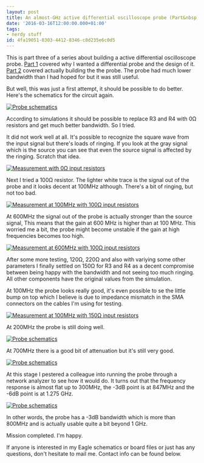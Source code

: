 ```yaml
---
layout: post
title: An almost-GHz active differential oscilloscope probe (Part&nbsp;3)
date: '2016-03-16T12:00:00.000+01:00'
tags:
- nerdy stuff
id: 4fa19051-8303-4412-8346-c8d235e6c0d5
---
```


This is part three of a series about building a active differential
oscilloscope probe. [Part&nbsp;1]({{site.baseurl}}/2016/02/26/ghz-differential-probe.html) covered
why I wanted a differential probe and the design of it.  [Part&nbsp;2]({{site.baseurl}}/2016/02/28/ghz-differential-probe-2.html) covered
actually building the the probe.  The probe had much lower bandwidth
than I had hoped for but it was still useful.

But well, this was just a first attempt, it should be possible to do
better.  Here's the schematics for the circuit again.

[![Probe schematics]({{site.baseurl}}/images/2016-02-26-ghz-differential-probe/simulation-schematic.png)]({{site.baseurl}}/images/2016-02-26-ghz-differential-probe/simulation-schematic.png)

According to simulations it should be possible to replace R3 and R4
with 0Ω resistors and get much better bandwidth.  So I tried.

It did not work well at all.  It's possible to recognize the square
wave from the input signal but there's loads of ringing.  If you look
at the gray signal which is the source you can see that even the
source signal is affected by the ringing.  Scratch that idea.

[![Measurement with 0Ω input resistors]({{site.baseurl}}/images/2016-03-16-ghz-differential-probe-3/measure-0.png)]({{site.baseurl}}/images/2016-03-16-ghz-differential-probe-3/measure-0.png)

Next I tried a 100Ω resistor.  The lighter white trace is the signal
out of the probe and it looks decent at 100MHz although.
There's a bit of ringing, but not too bad.

[![Measurement at 100MHz with 100Ω input resistors]({{site.baseurl}}/images/2016-03-16-ghz-differential-probe-3/measure-100-100.png)]({{site.baseurl}}/images/2016-03-16-ghz-differential-probe-3/measure-100-100.png)

At 600MHz the signal out of the probe is actually stronger than the
source signal, This means that the gain at 600&nbsp;MHz is higher than
at 100&nbsp;MHz.  This worried me a bit, the probe might become
unstable if the gain at high frequencies becomes too high.

[![Measurement at 600MHz with 100Ω input resistors]({{site.baseurl}}/images/2016-03-16-ghz-differential-probe-3/measure-100-600.png)]({{site.baseurl}}/images/2016-03-16-ghz-differential-probe-3/measure-100-600.png)

After some more testing, 120Ω, 220Ω and also with variying some other
parameters I finally settled on 150Ω for R3 and R4 as a decent
compromise between being happy with the bandwidth and not seeing too
much ringing.  All other components have the original values from the
simulation.

At 100MHz the probe looks really good, it's even possible to se the
little bump on top which I believe is due to impedance mismatch in the
SMA connectors on the cables I'm using for testing.

[![Measurement at 100MHz with 150Ω input resistors]({{site.baseurl}}/images/2016-03-16-ghz-differential-probe-3/measure-150-100.png)]({{site.baseurl}}/images/2016-03-16-ghz-differential-probe-3/measure-150-100.png)

At 200MHz the probe is still doing well.

[![Probe schematics]({{site.baseurl}}/images/2016-03-16-ghz-differential-probe-3/measure-150-200.png)]({{site.baseurl}}/images/2016-03-16-ghz-differential-probe-3/measure-150-200.png)

At 700MHz there is a good bit of attenuation but it's still very
good.


[![Probe schematics]({{site.baseurl}}/images/2016-03-16-ghz-differential-probe-3/measure-150-700.png)]({{site.baseurl}}/images/2016-03-16-ghz-differential-probe-3/measure-150-700.png)

At this stage I pestered a colleague into running the probe through a
network analyzer to see how it would do.  It turns out that the
frequency response is almost flat up to 300MHz, the -3dB point is at
847MHz and the -6dB point is at 1.275&nbsp;GHz.

[![Probe schematics]({{site.baseurl}}/images/2016-03-16-ghz-differential-probe-3/bandwidth.png)]({{site.baseurl}}/images/2016-03-16-ghz-differential-probe-3/bandwidth.png)

In other words, the probe has a -3dB bandwidth which is more than
800MHz and is actually usable quite a bit beyond 1&nbsp;GHz.

Mission completed.  I'm happy.

If anyone is interested in my Eagle schematics or board files or just
has any questions, don't hesitate to mail me.  Contact info can be
found below.
